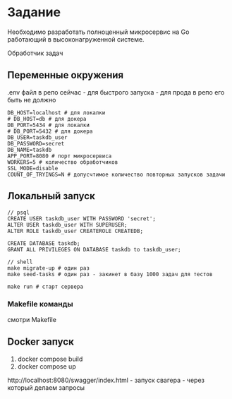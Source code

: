 # Задание

Необходимо разработать полноценный микросервис на Go работающий в высоконагруженной системе.

Обработчик задач

## Переменные окружения 

.env файл в репо сейчас - для быстрого запуска - для прода в репо его быть не должно

```
DB_HOST=localhost # для локалки
# DB_HOST=db # для докера
DB_PORT=5434 # для локалки
# DB_PORT=5432 # для докера
DB_USER=taskdb_user
DB_PASSWORD=secret
DB_NAME=taskdb
APP_PORT=8080 # порт микросервиса
WORKERS=5 # количество обработчиков
SSL_MODE=disable
COUNT_OF_TRYINGS=N # допусчтимое количество повторных запусков задачи
```

## Локальный запуск

```
// psql
CREATE USER taskdb_user WITH PASSWORD 'secret';
ALTER USER taskdb_user WITH SUPERUSER;
ALTER ROLE taskdb_user CREATEROLE CREATEDB;

CREATE DATABASE taskdb;
GRANT ALL PRIVILEGES ON DATABASE taskdb to taskdb_user;

// shell
make migrate-up # один раз
make seed-tasks # один раз - закинет в базу 1000 задач для тестов

make run # старт сервера
```

### Makefile команды

смотри Makefile 

## Docker запуск

1. docker compose build
2. docker compose up

http://localhost:8080/swagger/index.html - запуск свагера - через который делаем запросы

